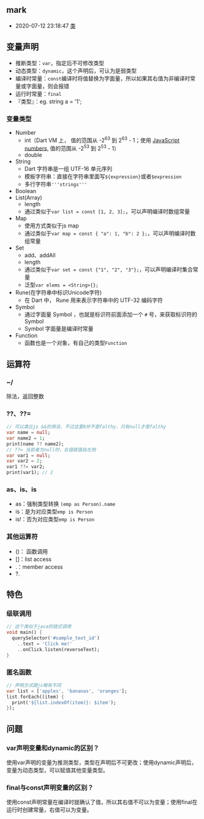 ## mark

- 2020-07-12 23:18:47 [类](https://www.dartcn.com/guides/language/language-tour#类)

## 变量声明

- 推断类型：`var`，指定后不可修改类型
- 动态类型：`dynamic`，这个声明后，可认为是弱类型
- 编译时常量：`const`编译时将值替换为字面量，所以如果其右值为非编译时常量或字面量，则会报错
- 运行时常量：`final`
- 『类型』：eg.  string a = '1';

### 变量类型

- Number
  - int（Dart VM 上， 值的范围从 -2<sup>63</sup>  到 2<sup>63</sup>  - 1；使用 [JavaScript numbers,](https://stackoverflow.com/questions/2802957/number-of-bits-in-javascript-numbers/2803010#2803010) 值的范围从 -2<sup>53</sup> 到 2<sup>53</sup> - 1）
  - double
- String
  - Dart 字符串是一组 UTF-16 单元序列
  - 模板字符串：直接在字符串里面写`${expression}`或者`$expression`
  - 多行字符串`'''strings'''`
- Boolean
- List(Array)
  - length
  - 通过类似于`var list = const [1, 2, 3];`，可以声明编译时数组常量
- Map
  - 使用方式类似于js map
  - 通过类似于`var map = const { "a": 1, "b": 2 };`，可以声明编译时数组常量
- Set
  - add、addAll
  - length
  - 通过类似于`var set = const {"1", "2", "3"};`，可以声明编译时集合常量
  - 泛型`var elems = <String>{};`
- Rune(在字符串中标识Unicode字符)
  - 在 Dart 中， Rune 用来表示字符串中的 UTF-32 编码字符
- Symbol
  - 通过字面量 Symbol ，也就是标识符前面添加一个 `#` 号，来获取标识符的 Symbol 
  - Symbol 字面量是编译时常量
- Function
  - 函数也是一个对象，有自己的类型`Function`

## 运算符

### ~/

除法，返回整数

### ??、??=

```dart
// 可以类比js &&的用法，不过这里0并不是falthy，只有null才是falthy
var name = null;
var name2 = 1;
print(name ?? name2);
// ??= 当前者为null时，右值赋值给左侧
var var1 = null;
var var2 = 2;
var1 ??= var2;
print(var1); // 2
```



### as、is、is

- as：强制类型转换 `(emp as Person).name`
- is：是为对应类型`emp is Person `
- is!：否为对应类型`emp is Person `

### 其他运算符

- ()： 函数调用
- []：list access
- .：member access
- ?.

## 特色

### 级联调用

```dart
// 这个类似于java的链式调用
void main() {
  querySelector('#sample_text_id')
    ..text = 'Click me!'
    ..onClick.listen(reverseText);
}
```

### 匿名函数

```dart
// 声明方式跟js略有不同
var list = ['apples', 'bananas', 'oranges'];
list.forEach((item) {
  print('${list.indexOf(item)}: $item');
});
```

## 问题

### var声明变量和dynamic的区别？

使用var声明的变量为推测类型，类型在声明后不可更改；使用dynamic声明后，变量为动态类型，可以赋值其他变量类型。

### final与const声明变量的区别？

使用const声明常量在编译时就确认了值，所以其右值不可以为变量；使用final在运行时创建常量，右值可以为变量。

